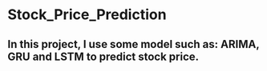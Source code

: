 # Stock_Price_Prediction
## In this project, I use some model such as: ARIMA, GRU and LSTM to predict stock price.
